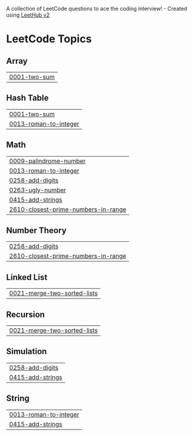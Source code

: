 A collection of LeetCode questions to ace the coding interview! - Created using [LeetHub v2](https://github.com/arunbhardwaj/LeetHub-2.0)
<!---LeetCode Topics Start-->
# LeetCode Topics
## Array
|  |
| ------- |
| [0001-two-sum](https://github.com/rujulmaind/LeetProblems/tree/master/0001-two-sum) |
## Hash Table
|  |
| ------- |
| [0001-two-sum](https://github.com/rujulmaind/LeetProblems/tree/master/0001-two-sum) |
| [0013-roman-to-integer](https://github.com/rujulmaind/LeetProblems/tree/master/0013-roman-to-integer) |
## Math
|  |
| ------- |
| [0009-palindrome-number](https://github.com/rujulmaind/LeetProblems/tree/master/0009-palindrome-number) |
| [0013-roman-to-integer](https://github.com/rujulmaind/LeetProblems/tree/master/0013-roman-to-integer) |
| [0258-add-digits](https://github.com/rujulmaind/LeetProblems/tree/master/0258-add-digits) |
| [0263-ugly-number](https://github.com/rujulmaind/LeetProblems/tree/master/0263-ugly-number) |
| [0415-add-strings](https://github.com/rujulmaind/LeetProblems/tree/master/0415-add-strings) |
| [2610-closest-prime-numbers-in-range](https://github.com/rujulmaind/LeetProblems/tree/master/2610-closest-prime-numbers-in-range) |
## Number Theory
|  |
| ------- |
| [0258-add-digits](https://github.com/rujulmaind/LeetProblems/tree/master/0258-add-digits) |
| [2610-closest-prime-numbers-in-range](https://github.com/rujulmaind/LeetProblems/tree/master/2610-closest-prime-numbers-in-range) |
## Linked List
|  |
| ------- |
| [0021-merge-two-sorted-lists](https://github.com/rujulmaind/LeetProblems/tree/master/0021-merge-two-sorted-lists) |
## Recursion
|  |
| ------- |
| [0021-merge-two-sorted-lists](https://github.com/rujulmaind/LeetProblems/tree/master/0021-merge-two-sorted-lists) |
## Simulation
|  |
| ------- |
| [0258-add-digits](https://github.com/rujulmaind/LeetProblems/tree/master/0258-add-digits) |
| [0415-add-strings](https://github.com/rujulmaind/LeetProblems/tree/master/0415-add-strings) |
## String
|  |
| ------- |
| [0013-roman-to-integer](https://github.com/rujulmaind/LeetProblems/tree/master/0013-roman-to-integer) |
| [0415-add-strings](https://github.com/rujulmaind/LeetProblems/tree/master/0415-add-strings) |
<!---LeetCode Topics End-->